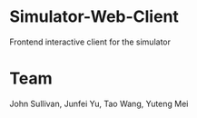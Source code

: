 # Simulator-Web-Client
Frontend interactive client for the simulator

# Team

John Sullivan, Junfei Yu, Tao Wang, Yuteng Mei
